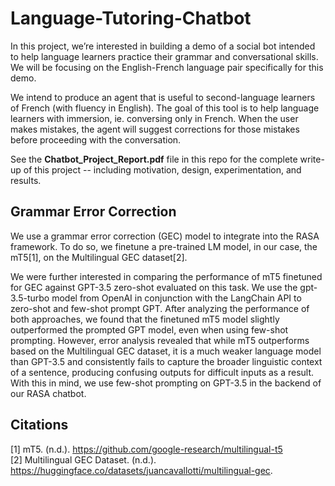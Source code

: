# Language-Tutoring-Chatbot
In this project, we’re interested in building a demo of a social bot intended to help language learners practice their grammar and conversational skills. We will be focusing on the English-French language pair specifically for this demo.

We intend to produce an agent that is useful to second-language learners of French (with fluency in English). The goal of this tool is to help language learners with immersion, ie. conversing only in French. When the user makes mistakes, the agent will suggest corrections for those mistakes before proceeding with the conversation.

See the **Chatbot_Project_Report.pdf** file in this repo for the complete write-up of this project -- including motivation, design, experimentation, and results.

## Grammar Error Correction

We use a grammar error correction (GEC) model to integrate into the RASA framework. To do so, we finetune a pre-trained LM model, in our case, the mT5[1], on the Multilingual GEC dataset[2]. 

We were further interested in comparing the performance of mT5 finetuned for GEC against GPT-3.5 zero-shot evaluated on this task. We use the gpt-3.5-turbo model from OpenAI in conjunction with the LangChain API to zero-shot and few-shot prompt GPT. After analyzing the performance of both approaches, we found that the finetuned mT5 model slightly outperformed the prompted GPT model, even when using few-shot prompting. However, error analysis revealed that while mT5 outperforms based on the Multilingual GEC dataset, it is a much weaker language model than GPT-3.5 and consistently fails to capture the broader linguistic context of a sentence, producing confusing outputs for difficult inputs as a result. With this in mind, we use few-shot prompting on GPT-3.5 in the backend of our RASA chatbot. 

## Citations

[1] mT5. (n.d.). https://github.com/google-research/multilingual-t5 \
[2] Multilingual GEC Dataset. (n.d.). https://huggingface.co/datasets/juancavallotti/multilingual-gec.
